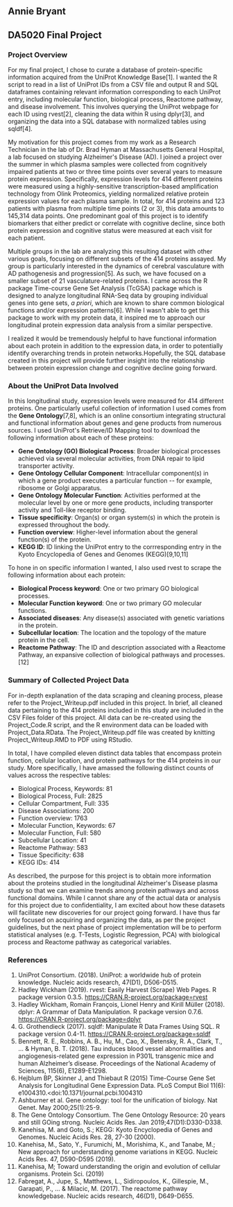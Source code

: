 ## Annie Bryant
## DA5020 Final Project

### Project Overview

For my final project, I chose to curate a database of protein-specific information acquired from the UniProt Knowledge Base[1]. I wanted the R script to read in a list of UniProt IDs from a CSV file and output R and SQL dataframes containing relevant information corresponding to each UniProt entry, including molecular function, biological process, Reactome pathway, and disease involvement. This involves querying the UniProt webpage for each ID using rvest[2], cleaning the data within R using dplyr[3], and organizing the data into a SQL database with normalized tables using sqldf[4].  

My motivation for this project comes from my work as a Research Technician in the lab of Dr. Brad Hyman at Massachusetts General Hospital, a lab focused on studying Alzheimer's Disease (AD). I joined a project over the summer in which plasma samples were collected from cognitively impaired patients at two or three time points over several years to measure protein expression. Specifically, expression levels for 414 different proteins were measured using a highly-sensitive transcription-based amplification technology from Olink Proteomics, yielding normalized relative protein expression values for each plasma sample. In total, for 414 proteins and 123 patients with plasma from multiple time points (2 or 3), this data amounts to 145,314 data points. One predominant goal of this project is to identify biomarkers that either predict or correlate with cognitive decline, since both protein expression and cognitive status were measured at each visit for each patient.

Multiple groups in the lab are analyzing this resulting dataset with other various goals, focusing on different subsets of the 414 proteins assayed. My group is particularly interested in the dynamics of cerebral vasculature with AD pathogenesis and progression[5]. As such, we have focused on a smaller subset of 21 vasculature-related proteins. I came across the R package Time-course Gene Set Analysis (TcGSA) package which is designed to analyze longitudinal RNA-Seq data by grouping individual genes into gene sets, *a priori*, which are known to share common biological functions and/or expression patterns[6]. While I wasn't able to get this package to work with my protein data, it inspired me to approach our longitudinal protein expression data analysis from a similar perspective. 

I realized it would be tremendously helpful to have functional information about each protein in addition to the expression data, in order to potentially identify overarching trends in protein networks.Hopefully, the SQL database created in this project will provide further insight into the relationship between protein expression change and cognitive decline going forward.  


### About the UniProt Data Involved

In this longitudinal study, expression levels were measured for 414 different proteins. One particularly useful collection of information I used comes from the **Gene Ontology**[7,8], which is an online consortium integrating structural and functional information about genes and gene products from numerous sources. I used UniProt's Retrieve/ID Mapping tool to download the following information about each of these proteins:  


* **Gene Ontology (GO) Biological Process**: Broader biological processes achieved via several molecular activities, from DNA repair to lipid transporter activity.
* **Gene Ontology Cellular Component**: Intracellular component(s) in which a gene product executes a particular function -- for example, ribosome or Golgi apparatus.
* **Gene Ontology Molecular Function**: Activities performed at the molecular level by one or more gene products, including transporter activity and Toll-like receptor binding.
* **Tissue specificity**: Organ(s) or organ system(s) in which the protein is expressed throughout the body.
* **Function overview**: Higher-level information about the general function(s) of the protein.
* **KEGG ID**: ID linking the UniProt entry to the corrresponding entry in the Kyoto Encyclopedia of Genes and Genomes (KEGG)[9,10,11]


To hone in on specific information I wanted, I also used rvest to scrape the following information about each protein:   

* **Biological Process keyword**: One or two primary GO biological processes.
* **Molecular Function keyword**: One or two primary GO molecular functions. 
* **Associated diseases**: Any disease(s) associated with genetic variations in the protein.
* **Subcellular location**: The location and the topology of the mature protein in the cell.
* **Reactome Pathway**: The ID and description associated with a Reactome Pathway, an expansive collection of biological pathways and processes.[12]  


### Summary of Collected Project Data
For in-depth explanation of the data scraping and cleaning process, please refer to the Project_Writeup.pdf included in this project. In brief, all cleaned data pertaining to the 414 proteins included in this study are included in the CSV Files folder of this project. All data can be re-created using the Project_Code.R script, and the R environment data can be loaded with Project_Data.RData. The Project_Writeup.pdf file was created by knitting Project_Writeup.RMD to PDF using RStudio.

In total, I have compiled eleven distinct data tables that encompass protein function, cellular location, and protein pathways for the 414 proteins in our study. More specifically, I have amassed the following distinct counts of values across the respective tables:  

* Biological Process, Keywords: 81
* Biological Process, Full: 2825
* Cellular Compartment, Full: 335
* Disease Associations: 200
* Function overview: 1763
* Molecular Function, Keywords: 67
* Molecular Function, Full: 580
* Subcellular Location: 41
* Reactome Pathway: 583
* Tissue Specificity: 638
* KEGG IDs: 414

As described, the purpose for this project is to obtain more information about the proteins studied in the longitudinal Alzheimer's Disease plasma study so that we can examine trends among protein pathways and across functional domains. While I cannot share any of the actual data or analysis for this project due to confidentiality, I am excited about how these datasets will facilitate new discoveries for our project going forward. I have thus far only focused on acquiring and organizing the data, as per the project guidelines, but the next phase of project implementation will be to perform statistical analyses (e.g. T-Tests, Logistic Regression, PCA) with biological process and Reactome pathway as categorical variables.

### References

1. UniProt Consortium. (2018). UniProt: a worldwide hub of protein knowledge. Nucleic acids research, 47(D1), D506-D515.
2. Hadley Wickham (2019). rvest: Easily Harvest (Scrape) Web Pages. R package version 0.3.5. https://CRAN.R-project.org/package=rvest
3. Hadley Wickham, Romain François, Lionel Henry and Kirill Müller (2018). dplyr: A Grammar of Data Manipulation. R package version 0.7.6. https://CRAN.R-project.org/package=dplyr
4. G. Grothendieck (2017). sqldf: Manipulate R Data Frames Using SQL. R package version 0.4-11. https://CRAN.R-project.org/package=sqldf
5. Bennett, R. E., Robbins, A. B., Hu, M., Cao, X., Betensky, R. A., Clark, T., ... & Hyman, B. T. (2018). Tau induces blood vessel abnormalities and angiogenesis-related gene expression in P301L transgenic mice and human Alzheimer’s disease. Proceedings of the National Academy of Sciences, 115(6), E1289-E1298.
6. Hejblum BP, Skinner J, and Thiebaut R (2015) Time-Course Gene Set Analysis for Longitudinal Gene Expression Data. PLoS Comput Biol 11(6): e1004310.<doi:10.1371/journal.pcbi.1004310
7. Ashburner et al. Gene ontology: tool for the unification of biology. Nat Genet. May 2000;25(1):25-9.
8. The Gene Ontology Consortium. The Gene Ontology Resource: 20 years and still GOing strong. Nucleic Acids Res. Jan 2019;47(D1):D330-D338. 
9. Kanehisa, M. and Goto, S.; KEGG: Kyoto Encyclopedia of Genes and Genomes. Nucleic Acids Res. 28, 27-30 (2000). 
10. Kanehisa, M., Sato, Y., Furumichi, M., Morishima, K., and Tanabe, M.; New approach for understanding genome variations in KEGG. Nucleic Acids Res. 47, D590-D595 (2019).
11. Kanehisa, M; Toward understanding the origin and evolution of cellular organisms. Protein Sci. (2019)
12. Fabregat, A., Jupe, S., Matthews, L., Sidiropoulos, K., Gillespie, M., Garapati, P., ... & Milacic, M. (2017). The reactome pathway knowledgebase. Nucleic acids research, 46(D1), D649-D655.
